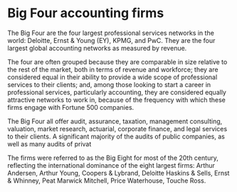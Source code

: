 # Big Four accounting firms

The Big Four are the four largest professional services networks in the world: Deloitte, Ernst & Young (EY), KPMG, and PwC. They are the four largest global accounting networks as measured by revenue.

The four are often grouped because they are comparable in size relative to the rest of the market, both in terms of revenue and workforce; they are considered equal in their ability to provide a wide scope of professional services to their clients; and, among those looking to start a career in professional services, particularly accounting, they are considered equally attractive networks to work in, because of the frequency with which these firms engage with Fortune 500 companies.

The Big Four all offer audit, assurance, taxation, management consulting, valuation, market research, actuarial, corporate finance, and legal services to their clients. A significant majority of the audits of public companies, as well as many audits of privat

The firms were referred to as the Big Eight for most of the 20th century, reflecting the international dominance of the eight largest firms: Arthur Andersen, Arthur Young, Coopers & Lybrand, Deloitte Haskins & Sells, Ernst & Whinney, Peat Marwick Mitchell, Price Waterhouse, Touche Ross.

